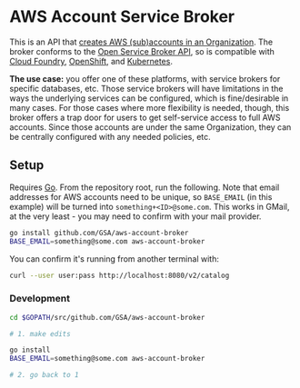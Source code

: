 # AWS Account Service Broker

This is an API that [creates AWS (sub)accounts in an Organization](https://docs.aws.amazon.com/organizations/latest/userguide/orgs_manage_accounts_create.html). The broker conforms to the [Open Service Broker API](https://www.openservicebrokerapi.org/), so is compatible with [Cloud Foundry](https://cloudfoundry.org/), [OpenShift](https://www.openshift.org/), and [Kubernetes](http://kubernetes.io/).

**The use case:** you offer one of these platforms, with service brokers for specific databases, etc. Those service brokers will have limitations in the ways the underlying services can be configured, which is fine/desirable in many cases. For those cases where more flexibility is needed, though, this broker offers a trap door for users to get self-service access to full AWS accounts. Since those accounts are under the same Organization, they can be centrally configured with any needed policies, etc.

## Setup

Requires [Go](https://golang.org/). From the repository root, run the following. Note that email addresses for AWS accounts need to be unique, so `BASE_EMAIL` (in this example) will be turned into `something+<ID>@some.com`. This works in GMail, at the very least - you may need to confirm with your mail provider.

```sh
go install github.com/GSA/aws-account-broker
BASE_EMAIL=something@some.com aws-account-broker
```

You can confirm it's running from another terminal with:

```sh
curl --user user:pass http://localhost:8080/v2/catalog
```

### Development

```sh
cd $GOPATH/src/github.com/GSA/aws-account-broker

# 1. make edits

go install
BASE_EMAIL=something@some.com aws-account-broker

# 2. go back to 1
```
